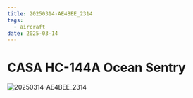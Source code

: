 ```yaml
---
title: 20250314-AE4BEE_2314
tags:
  - aircraft
date: 2025-03-14
---
```


# CASA HC-144A Ocean Sentry

![20250314-AE4BEE_2314](/aircraft/20250314-AE4BEE_2314.jpg)